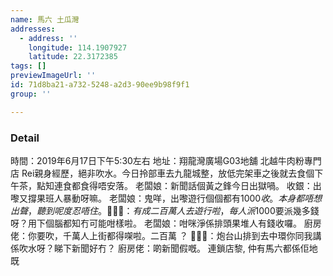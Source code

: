 ```yaml
---
name: 馬六 土瓜灣
addresses:
  - address: ''
    longitude: 114.1907927
    latitude: 22.3172385
tags: []
previewImageUrl: ''
id: 71d8ba21-a732-5248-a2d3-90ee9b98f9f1
group: ''

---
```

### Detail
時間：2019年6月17日下午5:30左右
地址：翔龍灣廣場G03地舖 北越牛肉粉專門店
Rei親身經歷，絕非吹水。今日拎部車去九龍城整，放低完架車之後就去食個下午茶，點知連食都食得唔安落。
老闆娘：新聞話個黃之鋒今日出獄喎。
收銀：出嚟又撐果班人暴動呀嘛。
老闆娘：鬼咩，出嚟遊行個個都有$1000收。
本身都唔想出聲，聽到呢度忍唔住。
🤷🏻‍♂️：有成二百萬人去遊行啦，每人派$1000要派幾多錢呀？用下個腦都知冇可能咁樣啦。
老闆娘：咁咪淨係排頭果堆人有錢收囉。
廚房佬：你要吹，千萬人上街都得㗎啦。二百萬 ？
🤷🏻‍♂️：炮台山排到去中環你同我講係吹水呀？睇下新聞好冇？
廚房佬：啲新聞假嘅。
連鎖店黎, 仲有馬六都係佢地既
